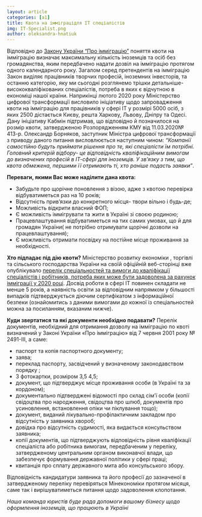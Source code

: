 ```yaml
---
layout: article
categories: [a1]
title: Квота на імміграцідля IT спеціалістів 
img: IT-Specialist.png
author: oleksandra-hnatiuk
---
```



Відповідно до [Закону України “Про імміграцію”](https://zakon.rada.gov.ua/laws/show/2491-14) поняття квоти на імміграцію визначає максимальну кількість іноземців та осіб
без громадянства, яким передбачено надати дозвіл на імміграцію протягом одного календарного року. Загалом серед претендентів
на імміграцію Закон виділяє працівників творчих професій, іноземних інвесторів, та останню категорію, яку ми сьогодні розглянемо 
трішки детальніше- висококваліфікованих спеціалістів, потреба в яких є відчутною в економіці нашої країни.
Наприкінці лютого 2020 року Міністерство цифрової трансформації висловило ініціативу щодо запровадження квоти на імміграцію для 
працівників у сфері ІТ у розмірі 5000 осіб, з яких 2500 дістається Києву, решта Харкову, Львову, Дніпру та Одесі. Дану ініціативу 
Кабмін підтримав, що відповідно й позначилося на розмір квоти, затвердженою Розпорядженням КМУ від 11.03.2020№ 413-р. 
Олександр Борняков, заступник Міністра цифрової трансформації з приводу даного питання висловлюється наступним чином:
*“Компанії самостійно будуть приймати рішення про те, які спеціалісти їм потрібні. Головний критерій відбору- це відповідність
кваліфікаційним вимогам до визначених професій в ІТ-сфері для іноземців. У зв’язку з тим, що квота обмежена, першими її отримають ті, хто раніше 
подасть заявки”*.

**Переваги, якими Вас може наділити дана квота:**
* Забудьте про щорічне поновлення з візою, адже з квотою перевірка відбуватиметься раз на 10 років;
* Відсутність прив’язки до конкретного місця- твори вільно і будь-де;
* Можливість відкрити власний ФОП;
* Є можливість іммігрувати та жити в Україні зі своєю родиною;
* Працевлаштування відбуватиметься на тих самих умовах, що й для громадян України( не потрібно отримувати щорічні дозволи 
на працевлаштування);
* Є можливість отримати посвідку на постійне місце проживання за необхідності.

**Хто підпадає під дію квоти?**
Міністерство розвитку економіки , торгівлі та сільського господарства України на своїй офіційній веб-сторінці вже опублікувало [перелік спеціальностей та вимоги до кваліфікації спеціалістів і робітників, потреба яких може бути задоволена за рахунок імміграції 
у 2020 році](283-2.pdf). Досвід роботи в сфері ІТ повинен складати не менше 5 років, а наявність освіти за відповідним напрямком у більшості випадків підтверджується діючим сертифікатом з інформаційної безпеки (ознайомитись з даними вимогами до кожної із спеціальностей можна за посиланням, вказаним нижче).

**Куди звертатися та які документи необхідно подавати?**
Перелік документів, необхідний для отримання дозволу на імміграцію по квоті визначений у Законі України «Про імміграцію» від 7
червня 2001 року № 2491-III, а саме:
* паспорт та копія паспортного документу;
* заява;
* переклад паспорту, засвідчений у визначеному законодавством порядку ;
* 3 фотокартки, розміром 3,5 4,5;
* документ, що підтверджує місце проживання особи (в Україні та за кордоном);
* документально підтверджені відомості про склад сім'ї особи (копії свідоцтва про народження, свідоцтва про шлюб, документів про 
усиновлення, встановлення опіки чи піклування тощо);
* документ, виданий лікувально-профілактичним закладом про відсутність у заявника хвороб;
* довідка про відсутність судимості, яка видається консульством заявника;
* копії документів, що підтверджують відповідність рівня кваліфікації спеціаліста або робітника вимогам, передбаченим у переліку, 
затвердженому центральним органом виконавчої влади, що забезпечує формування державної політики у сфері праці;
* квитанція про сплату державного мита або консульського збору.

Відповідність кандидатури заявника та його професії до зазначеної в затвердженому переліку перевіряться Мінекономіки  протягом місяця,
саме так і  вирішуватиметься питання щодо задоволення клопотання.


*Наша команда юристів буде рада допомоги вашому бізнесу щодо оформлення іноземців, що працюють в Україні*
